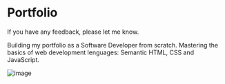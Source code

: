 # Portfolio

If you have any feedback, please let me know.

Building my portfolio as a Software Developer from scratch. Mastering the basics of web development lenguages: Semantic HTML, CSS and JavaScript.

![image](https://github.com/user-attachments/assets/bb5a99c2-3b73-4242-ac2a-27adcba779fe)




